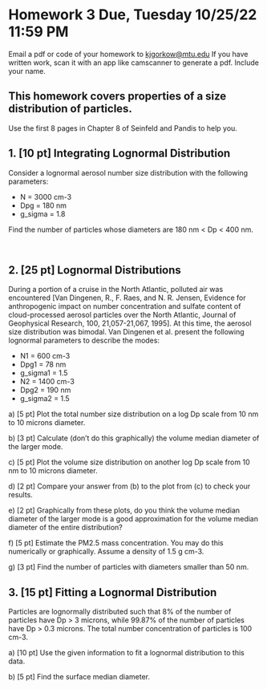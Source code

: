 # Homework 3 Due, Tuesday 10/25/22 11:59 PM
Email a pdf or code of your homework to kjgorkow@mtu.edu
If you have written work, scan it with an app like camscanner to generate a pdf.
Include your name.

## This homework covers properties of a size distribution of particles.
Use the first 8 pages in Chapter 8 of Seinfeld and Pandis to help you.

## 1. [10 pt] Integrating Lognormal Distribution

Consider a lognormal aerosol number size distribution with the following parameters:

* N = 3000 cm-3
* Dpg = 180 nm
* g_sigma = 1.8

Find the number of particles whose diameters are 180 nm < Dp < 400 nm.

 
## 2. [25 pt]  Lognormal Distributions

During a portion of a cruise in the North Atlantic, polluted air was encountered [Van Dingenen, R., F. Raes, and N. R. Jensen, Evidence for anthropogenic impact on number concentration and sulfate content of cloud-processed aerosol particles over the North Atlantic, Journal of Geophysical Research, 100, 21,057-21,067, 1995].  At this time, the aerosol size distribution was bimodal.  Van Dingenen et al. present the following lognormal parameters to describe the modes:

* N1 = 600 cm-3
* Dpg1 = 78 nm
* g_sigma1 = 1.5
* N2 = 1400 cm-3
* Dpg2 = 190 nm
* g_sigma2 = 1.5

a) [5 pt] Plot the total number size distribution on a log Dp scale from 10 nm to 10 microns diameter.

b) [3 pt] Calculate (don’t do this graphically) the volume median diameter of the larger mode.  

c) [5 pt] Plot the volume size distribution on another log Dp scale from 10 nm to 10 microns diameter.

d) [2 pt] Compare your answer from (b) to the plot from (c) to check your results.

e) [2 pt] Graphically from these plots, do you think the volume median diameter of the larger mode is a good approximation for the volume median diameter of the entire distribution?

f) [5 pt] Estimate the PM2.5 mass concentration.  You may do this numerically or graphically.  Assume a density of 1.5 g cm-3.

g) [3 pt] Find the number of particles with diameters smaller than 50 nm.


## 3. [15 pt] Fitting a Lognormal Distribution

Particles are lognormally distributed such that 8% of the number of particles have Dp > 3 microns, while 99.87% of the number of particles have Dp > 0.3 microns.  The total number concentration of particles is 100 cm-3.

a) [10 pt] Use the given information to fit a lognormal distribution to this data.

b) [5 pt] Find the surface median diameter.

